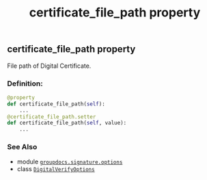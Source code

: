 ﻿---
title: certificate_file_path property
second_title: GroupDocs.Signature for Python via .NET API References
description: 
type: docs
url: /python-net/groupdocs.signature.options/digitalverifyoptions/certificate_file_path/
is_root: false
weight: 50
---

## certificate_file_path property


File path of Digital Certificate.
### Definition:
```python
@property
def certificate_file_path(self):
    ...
@certificate_file_path.setter
def certificate_file_path(self, value):
    ...
```

### See Also
* module [`groupdocs.signature.options`](../../)
* class [`DigitalVerifyOptions`](/signature/python-net/groupdocs.signature.options/digitalverifyoptions)
